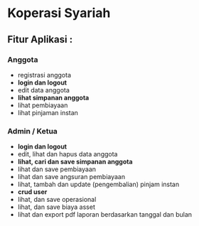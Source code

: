 # Koperasi Syariah

## Fitur Aplikasi :

### Anggota

* registrasi anggota
* **login dan logout**
* edit data anggota
* **lihat simpanan anggota**
* lihat pembiayaan
* lihat pinjaman instan

### Admin / Ketua

* **login dan logout**
* edit, lihat dan hapus data anggota
* **lihat, cari dan save simpanan anggota**
* lihat dan save pembiayaan
* lihat dan save angsuran pembiayaan
* lihat, tambah dan update (pengembalian) pinjam instan
* **crud user**
* lihat, dan save operasional
* lihat, dan save biaya asset
* lihat dan export pdf laporan berdasarkan tanggal dan bulan